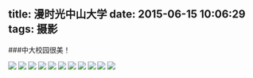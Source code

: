 title: 漫时光中山大学
date: 2015-06-15 10:06:29
tags: 摄影
---

###中大校园很美！

![](http://7xjl5i.com1.z0.glb.clouddn.com/sy000001.jpg) <!-- more -->![](http://7xjl5i.com1.z0.glb.clouddn.com/sy000002.jpg)
![](http://7xjl5i.com1.z0.glb.clouddn.com/sy000003.jpg)
![](http://7xjl5i.com1.z0.glb.clouddn.com/sy000004.jpg)
![](http://7xjl5i.com1.z0.glb.clouddn.com/sy000005.jpg)
![](http://7xjl5i.com1.z0.glb.clouddn.com/sy000006.jpg)
![](http://7xjl5i.com1.z0.glb.clouddn.com/sy000007.jpg)
![](http://7xjl5i.com1.z0.glb.clouddn.com/sy000008.jpg)
![](http://7xjl5i.com1.z0.glb.clouddn.com/sy000009.jpg)
![](http://7xjl5i.com1.z0.glb.clouddn.com/sy000010.jpg)
![](http://7xjl5i.com1.z0.glb.clouddn.com/sy000011.jpg)

